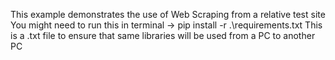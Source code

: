 This example demonstrates the use of Web Scraping from a relative test site
You might need to run this in terminal -> pip install -r .\requirements.txt
This is a .txt file to ensure that same libraries will be used from a PC to another PC
